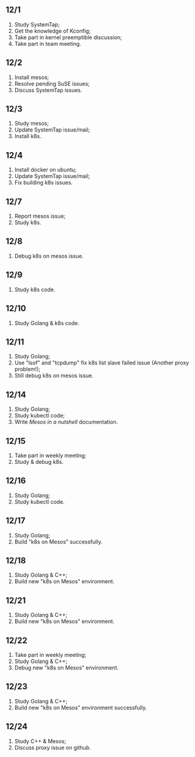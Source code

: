 ## 12/1
1. Study SystemTap;
2. Get the knowledge of Kconfig;
3. Take part in kernel preemptible discussion;
4. Take part in team meeting.

## 12/2
1. Install mesos;
2. Resolve pending SuSE issues;
3. Discuss SystemTap issues.

## 12/3
1. Study mesos;
2. Update SystemTap issue/mail;
3. Install k8s.

## 12/4
1. Install docker on ubuntu;
2. Update SystemTap issue/mail;
3. Fix building k8s issues.

## 12/7
1. Report mesos issue;
2. Study k8s.  

## 12/8
1. Debug k8s on mesos issue.

## 12/9
1. Study k8s code.  

## 12/10
1. Study Golang & k8s code. 

## 12/11
1. Study Golang;
2. Use "lsof" and "tcpdump" fix k8s list slave failed issue (Another proxy problem!);
3. Still debug k8s on mesos issue.

## 12/14
1. Study Golang;
2. Study kubectl code;
3. Write _Mesos in a nutshell_ documentation.  

## 12/15
1. Take part in weekly meeting;
2. Study & debug k8s.  

## 12/16
1. Study Golang;
2. Study kubectl code.  

## 12/17
1. Study Golang;
2. Build "k8s on Mesos" successfully.

## 12/18
1. Study Golang & C++;
2. Build new "k8s on Mesos" environment.

## 12/21
1. Study Golang & C++;
2. Build new "k8s on Mesos" environment.

## 12/22
1. Take part in weekly meeting;
2. Study Golang & C++;
3. Debug new "k8s on Mesos" environment.  

## 12/23
1. Study Golang & C++;
2. Build new "k8s on Mesos" environment successfully. 

## 12/24
1. Study C++ & Mesos;
2. Discuss proxy issue on github.
